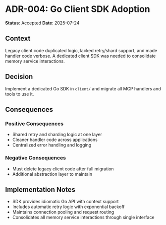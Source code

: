 # ADR-004: Go Client SDK Adoption

**Status**: Accepted
**Date**: 2025-07-24

## Context

Legacy client code duplicated logic, lacked retry/shard support, and made handler code verbose. A dedicated client SDK was needed to consolidate memory service interactions.

## Decision

Implement a dedicated Go SDK in `client/` and migrate all MCP handlers and tools to use it.

## Consequences

### Positive Consequences
- Shared retry and sharding logic at one layer
- Cleaner handler code across applications
- Centralized error handling and logging

### Negative Consequences
- Must delete legacy client code after full migration
- Additional abstraction layer to maintain

## Implementation Notes

- SDK provides idiomatic Go API with context support
- Includes automatic retry logic with exponential backoff
- Maintains connection pooling and request routing
- Consolidates all memory service interactions through single interface
